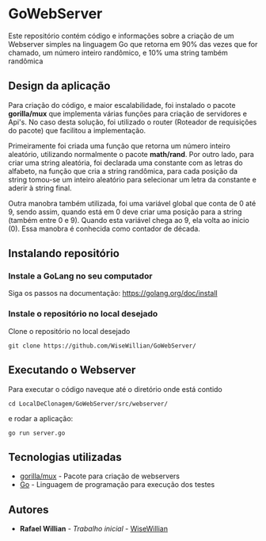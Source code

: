 # GoWebServer

Este repositório contém código e informações sobre a criação de um Webserver simples na linguagem Go que retorna em 90% das vezes que for chamado, um número inteiro randômico, e 10% uma string também randômica

## Design da aplicação

Para criação do código, e maior escalabilidade, foi instalado o pacote **gorilla/mux** que implementa várias funções para criação de servidores e Api's. No caso desta solução, foi utilizado o router (Roteador de requisições do pacote) que facilitou a implementação.

Primeiramente foi criada uma função que retorna um número inteiro aleatório, utilizando normalmente o pacote **math/rand**. Por outro lado, para criar uma string aleatória, foi declarada uma constante com as letras do alfabeto, na função que cria a string randômica, para cada posição da string tomou-se um inteiro aleatório para selecionar um letra da constante e aderir à string final.

Outra manobra também utilizada, foi uma variável global que conta de 0 até 9, sendo assim, quando está em 0 deve criar uma posição para a string (também entre 0 e 9). Quando esta variável chega ao 9, ela volta ao inicio (0). Essa manobra é conhecida como contador de década.

## Instalando repositório

### Instale a GoLang no seu computador

Siga os passos na documentação: https://golang.org/doc/install

### Instale o repositório no local desejado

Clone o repositório no local desejado

```
git clone https://github.com/WiseWillian/GoWebServer/
```

## Executando o Webserver

Para executar o código naveque até o diretório onde está contido

```
cd LocalDeClonagem/GoWebServer/src/webserver/
```

e rodar a aplicação: 

```
go run server.go
```

## Tecnologias utilizadas

* [gorilla/mux](https://github.com/gorilla/mux) - Pacote para criação de webservers
* [Go](https://golang.org/doc/) - Linguagem de programação para execução dos testes

## Autores

* **Rafael Willian** - *Trabalho inicial* - [WiseWillian](https://github.com/WiseWillian)
